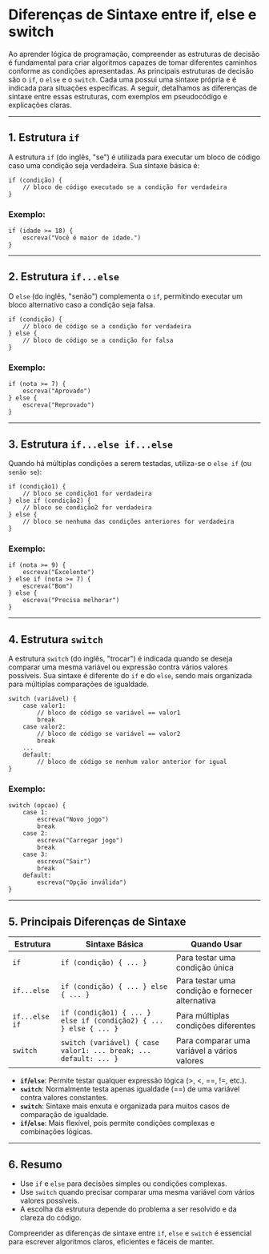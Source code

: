 
# Diferenças de Sintaxe entre if, else e switch

Ao aprender lógica de programação, compreender as estruturas de decisão é fundamental para criar algoritmos capazes de tomar diferentes caminhos conforme as condições apresentadas. As principais estruturas de decisão são o `if`, o `else` e o `switch`. Cada uma possui uma sintaxe própria e é indicada para situações específicas. A seguir, detalhamos as diferenças de sintaxe entre essas estruturas, com exemplos em pseudocódigo e explicações claras.

---

## 1. Estrutura `if`

A estrutura `if` (do inglês, "se") é utilizada para executar um bloco de código caso uma condição seja verdadeira. Sua sintaxe básica é:

```pseudocode
if (condição) {
    // bloco de código executado se a condição for verdadeira
}
```

### Exemplo:

```pseudocode
if (idade >= 18) {
    escreva("Você é maior de idade.")
}
```

---

## 2. Estrutura `if...else`

O `else` (do inglês, "senão") complementa o `if`, permitindo executar um bloco alternativo caso a condição seja falsa.

```pseudocode
if (condição) {
    // bloco de código se a condição for verdadeira
} else {
    // bloco de código se a condição for falsa
}
```

### Exemplo:

```pseudocode
if (nota >= 7) {
    escreva("Aprovado")
} else {
    escreva("Reprovado")
}
```

---

## 3. Estrutura `if...else if...else`

Quando há múltiplas condições a serem testadas, utiliza-se o `else if` (ou `senão se`):

```pseudocode
if (condição1) {
    // bloco se condição1 for verdadeira
} else if (condição2) {
    // bloco se condição2 for verdadeira
} else {
    // bloco se nenhuma das condições anteriores for verdadeira
}
```

### Exemplo:

```pseudocode
if (nota >= 9) {
    escreva("Excelente")
} else if (nota >= 7) {
    escreva("Bom")
} else {
    escreva("Precisa melhorar")
}
```

---

## 4. Estrutura `switch`

A estrutura `switch` (do inglês, "trocar") é indicada quando se deseja comparar uma mesma variável ou expressão contra vários valores possíveis. Sua sintaxe é diferente do `if` e do `else`, sendo mais organizada para múltiplas comparações de igualdade.

```pseudocode
switch (variável) {
    case valor1:
        // bloco de código se variável == valor1
        break
    case valor2:
        // bloco de código se variável == valor2
        break
    ...
    default:
        // bloco de código se nenhum valor anterior for igual
}
```

### Exemplo:

```pseudocode
switch (opcao) {
    case 1:
        escreva("Novo jogo")
        break
    case 2:
        escreva("Carregar jogo")
        break
    case 3:
        escreva("Sair")
        break
    default:
        escreva("Opção inválida")
}
```

---

## 5. Principais Diferenças de Sintaxe

| Estrutura      | Sintaxe Básica                                                                 | Quando Usar                                      |
|----------------|-------------------------------------------------------------------------------|--------------------------------------------------|
| `if`           | `if (condição) { ... }`                                                       | Para testar uma condição única                   |
| `if...else`    | `if (condição) { ... } else { ... }`                                          | Para testar uma condição e fornecer alternativa  |
| `if...else if` | `if (condição1) { ... } else if (condição2) { ... } else { ... }`             | Para múltiplas condições diferentes              |
| `switch`       | `switch (variável) { case valor1: ... break; ... default: ... }`              | Para comparar uma variável a vários valores      |

- **`if`/`else`**: Permite testar qualquer expressão lógica (>, <, ==, !=, etc.).
- **`switch`**: Normalmente testa apenas igualdade (==) de uma variável contra valores constantes.
- **`switch`**: Sintaxe mais enxuta e organizada para muitos casos de comparação de igualdade.
- **`if`/`else`**: Mais flexível, pois permite condições complexas e combinações lógicas.

---

## 6. Resumo

- Use `if` e `else` para decisões simples ou condições complexas.
- Use `switch` quando precisar comparar uma mesma variável com vários valores possíveis.
- A escolha da estrutura depende do problema a ser resolvido e da clareza do código.

Compreender as diferenças de sintaxe entre `if`, `else` e `switch` é essencial para escrever algoritmos claros, eficientes e fáceis de manter.
```
